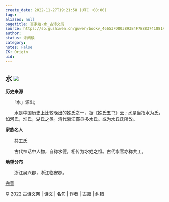 ```yaml
---
create_date: 2022-11-27T19:21:58 (UTC +08:00)
tags: 
aliases: null
pagetitle: 百家姓·水_古诗文网
source: https://so.gushiwen.cn/guwen/bookv_46653FD803893E4F7B883741881AEE36.aspx
author: 
status: 未阅读
category: 
notes: False
ZK: Origin
uid: 
---
```


## **水** ![](https://song.gushiwen.cn/siteimg/speak-er.png)

**历史来源**

　　「水」源出;

　　水是中国历史上比较晚出的姓氏之一，据《姓氏五书》云 ; 水是当指水为氏，如河氏，淮氏，湖氏之类。清代浙江鄞县多水氏。或为水丘氏所改。

**家族名人**

　　共工氏

　　古代神话中人物，自称水德，相传为水姓之祖。古代水官亦称共工。

**地望分布**

　　浙江吴兴郡，浙江临安郡。

[完善](https://so.gushiwen.cn/jiucuo.aspx?u=%e7%ab%a0%e8%8a%822344%e3%80%8a%e7%99%be%e5%ae%b6%e5%a7%93%c2%b7%e6%b0%b4%e3%80%8b)

© 2022 [古诗文网](https://www.gushiwen.cn/) | [诗文](https://so.gushiwen.cn/shiwens/) | [名句](https://so.gushiwen.cn/mingjus/) | [作者](https://so.gushiwen.cn/authors/) | [古籍](https://so.gushiwen.cn/guwen/) | [纠错](https://so.gushiwen.cn/jiucuo.aspx?u=)
